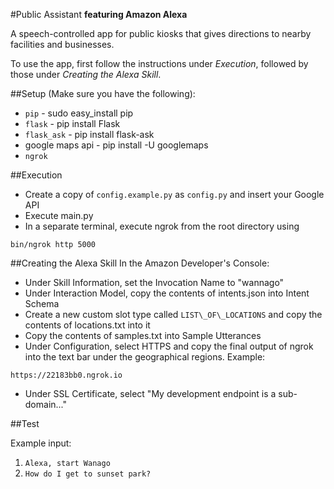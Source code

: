 #Public Assistant
**featuring Amazon Alexa**

A speech-controlled app for public kiosks that gives directions to nearby facilities and businesses.

To use the app, first follow the instructions under *Execution*, followed by those under *Creating the Alexa Skill*.

##Setup (Make sure you have the following):
* `pip` - sudo easy_install pip <br />
* `flask` - pip install Flask <br />
* `flask_ask` - pip install flask-ask <br />
* google maps api - pip install -U googlemaps <br />
* `ngrok`

##Execution

* Create a copy of `config.example.py` as `config.py` and insert your Google API
* Execute main.py
* In a separate terminal, execute ngrok from the root directory using
```
bin/ngrok http 5000
```

##Creating the Alexa Skill
In the Amazon Developer's Console: 

* Under Skill Information, set the Invocation Name to "wannago"
* Under Interaction Model, copy the contents of intents.json into Intent Schema
* Create a new custom slot type called `LIST\_OF\_LOCATIONS` and copy the contents of locations.txt into it
* Copy the contents of samples.txt into Sample Utterances
* Under Configuration, select HTTPS and copy the final output of ngrok into the text bar under the geographical regions. Example:
```
https://22183bb0.ngrok.io
```
* Under SSL Certificate, select "My development endpoint is a sub-domain..."

##Test

Example input:

1. `Alexa, start Wanago`
2. `How do I get to sunset park?`
